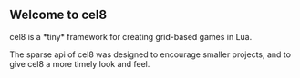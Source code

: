 ## Welcome to cel8
cel8 is a \*tiny\* framework for creating grid-based games in Lua.

The sparse api of cel8 was designed to encourage smaller projects, and to give cel8 a more timely look and feel.
